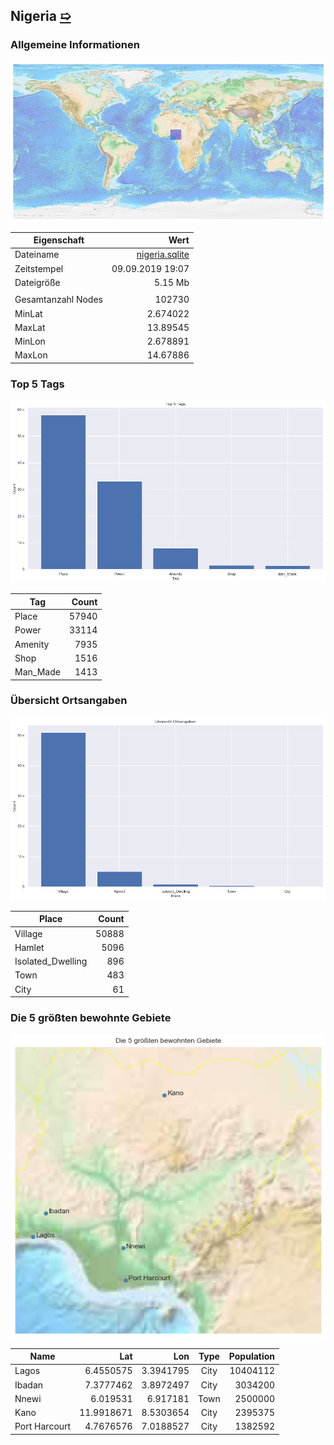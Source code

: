 ## Nigeria [&#10159;](nigeria.sqlite)

### Allgemeine Informationen

![Overview](./Images/nigeria_overview.png)

|Eigenschaft|Wert|
|-|-:|
Dateiname|[nigeria.sqlite](nigeria.sqlite)|
Zeitstempel|09.09.2019 19:07|
Dateigr&ouml;&szlig;e|5.15 Mb|
|||
Gesamtanzahl Nodes|102730|
|MinLat|2.674022|
|MaxLat|13.89545|
|MinLon|2.678891|
|MaxLon|14.67886|

### Top 5 Tags

![Tags](./Images/nigeria_tags.png)

|Tag|Count|
|-|-:|
|Place|57940|
|Power|33114|
|Amenity|7935|
|Shop|1516|
|Man_Made|1413|

### &Uuml;bersicht Ortsangaben

![Places](./Images/nigeria_places.png)

|Place|Count|
|-|-:|
|Village|50888|
|Hamlet|5096|
|Isolated_Dwelling|896|
|Town|483|
|City|61|

### Die 5 gr&ouml;&szlig;ten bewohnte Gebiete

![Places](./Images/nigeria_topplaces.png)

|Name|Lat|Lon|Type|Population|
|----|--:|--:|:--:|---------:|
|Lagos|6.4550575|3.3941795|City|10404112|
|Ibadan|7.3777462|3.8972497|City|3034200|
|Nnewi|6.019531|6.917181|Town|2500000|
|Kano|11.9918671|8.5303654|City|2395375|
|Port Harcourt|4.7676576|7.0188527|City|1382592|

